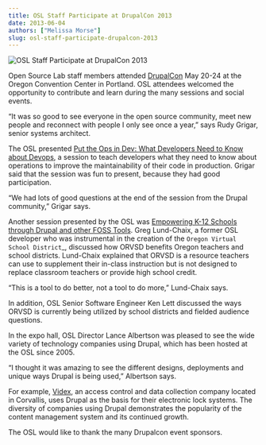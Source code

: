 ```yaml
---
title: OSL Staff Participate at DrupalCon 2013
date: 2013-06-04
authors: ["Melissa Morse"]
slug: osl-staff-participate-drupalcon-2013
---
```


![OSL Staff Participate at DrupalCon 2013](/images/DrupalCon-FeaturedImage.jpg#blog)

Open Source Lab staff members attended [DrupalCon](https://portland2013.drupal.org/) May 20-24 at the Oregon
Convention Center in Portland. OSL attendees welcomed the opportunity to
contribute and learn during the many sessions and social events.

“It was so good to see everyone in the open source community, meet new people
and reconnect with people I only see once a year,” says Rudy Grigar, senior
systems architect.

The OSL presented
[Put the Ops in Dev: What Developers Need to Know about Devops](https://portland2013.drupal.org/session/put-ops-dev-what-developers-need-know-about-devops), a session to
teach developers what they need to know about operations to improve the
maintainability of their code in production. Grigar said that the session was
fun to present, because they had good participation.

“We had lots of good questions at the end of the session from the Drupal
community,” Grigar says.

Another session presented by the OSL was
[Empowering K-12 Schools through Drupal and other FOSS Tools](https://portland2013.drupal.org/node/3373). Greg Lund-Chaix,
a former OSL developer who was instrumental in the creation of the `Oregon
Virtual School District`_, discussed how ORVSD benefits Oregon teachers and
school districts. Lund-Chaix explained that ORVSD is a resource teachers can use
to supplement their in-class instruction but is not designed to replace
classroom teachers or provide high school credit.

“This is a tool to do better, not a tool to do more,” Lund-Chaix says.

In addition, OSL Senior Software Engineer Ken Lett discussed the ways ORVSD is
currently being utilized by school districts and fielded audience questions.

In the expo hall, OSL Director Lance Albertson was pleased to see the wide
variety of technology companies using Drupal, which has been hosted at the OSL
since 2005.

“I thought it was amazing to see the different designs, deployments and unique
ways Drupal is being used,” Albertson says.

For example, [Videx](http://www.videx.com/), an access control and data collection company located in
Corvallis, uses Drupal as the basis for their electronic lock systems. The
diversity of companies using Drupal demonstrates the popularity of the content
management system and its continued growth.

The OSL would like to thank the many Drupalcon event sponsors.

